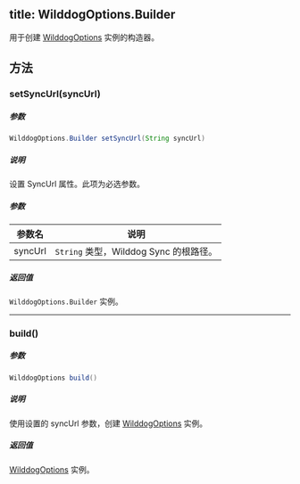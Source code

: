 title: WilddogOptions.Builder
----
用于创建 [WilddogOptions](/api/sync/android/WilddogOptions.html) 实例的构造器。

## 方法

### setSyncUrl(syncUrl)

##### 参数

```java
WilddogOptions.Builder setSyncUrl(String syncUrl)
```

##### 说明

设置 SyncUrl 属性。此项为必选参数。

##### 参数

参数名 | 说明
--- | ---
syncUrl | `String` 类型，Wilddog Sync 的根路径。


##### 返回值

`WilddogOptions.Builder` 实例。
</br>

--- 
### build()

##### 参数

```java
WilddogOptions build()
```

##### 说明

使用设置的 syncUrl 参数，创建 [WilddogOptions](/api/sync/android/WilddogOptions.html) 实例。

##### 返回值

[WilddogOptions](/api/sync/android/WilddogOptions.html) 实例。
</br>


